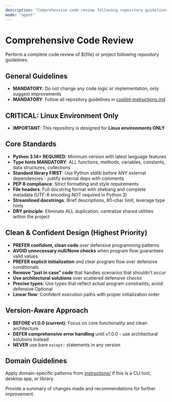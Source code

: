 ```yaml
---
description: "Comprehensive code review following repository guidelines"
mode: "agent"
---
```


# Comprehensive Code Review

Perform a complete code review of ${file} or project following repository guidelines.

## General Guidelines
- **MANDATORY**: Do not change any code logic or implementation, only suggest improvements
- **MANDATORY**: Follow all repository guidelines in [copilot-instructions.md](../copilot-instructions.md)

## CRITICAL: Linux Environment Only
- **IMPORTANT**: This repository is designed for **Linux environments ONLY**

## Core Standards
- **Python 3.14+ REQUIRED**: Minimum version with latest language features
- **Type hints MANDATORY**: ALL functions, methods, variables, constants, data structures, collections
- **Standard library FIRST**: Use Python stdlib before ANY external dependencies - justify external deps with comments
- **PEP 8 compliance**: Strict formatting and style requirements
- **File headers**: Full docstring format with shebang and complete metadata (UTF-8 encoding NOT required in Python 3)
- **Streamlined docstrings**: Brief descriptions, 80-char limit, leverage type hints
- **DRY principle**: Eliminate ALL duplication, centralize shared utilities within the project

## Clean & Confident Design (Highest Priority)
- **PREFER confident, clean code** over defensive programming patterns
- **AVOID unnecessary null/None checks** when program flow guarantees valid values
- **PREFER explicit initialization** and clear program flow over defensive conditionals
- **Remove "just in case" code** that handles scenarios that shouldn't occur
- **Use architectural solutions** over scattered defensive checks
- **Precise types**: Use types that reflect actual program constraints, avoid defensive Optional
- **Linear flow**: Confident execution paths with proper initialization order

## Version-Aware Approach
- **BEFORE v1.0.0 (current)**: Focus on core functionality and clean architecture
- **DEFER comprehensive error handling** until v1.0.0 - use architectural solutions instead
- **NEVER** use bare `except:` statements in any version

## Domain Guidelines
Apply domain-specific patterns from [instructions/](../instructions/) if this is a CLI tool, desktop app, or library.

Provide a summary of changes made and recommendations for further improvement.
